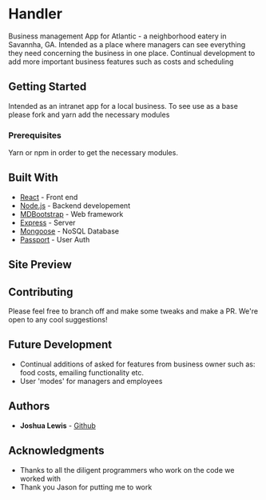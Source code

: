 # Handler
Business management App for Atlantic - a neighborhood eatery in Savannha, GA. Intended as a place where managers can see everything they need concerning the business in one place. Continual development to add more important business features such as costs and scheduling

## Getting Started

Intended as an intranet app for a local business. To see use as a base please fork and yarn add the necessary modules

### Prerequisites

Yarn or npm in order to get the necessary modules.

## Built With

* [React](https://reactjs.org/) - Front end
* [Node.js](https://nodejs.org/en/) - Backend developement
* [MDBootstrap](https://mdbootstrap.com/) - Web framework
* [Express](https://expressjs.com/) - Server
* [Mongoose](http://mongoosejs.com/) - NoSQL Database
* [Passport](http://www.passportjs.org/) - User Auth


## Site Preview


## Contributing

Please feel free to branch off and make some tweaks and make a PR. We're open to any cool suggestions!

## Future Development

* Continual additions of asked for features from business owner such as: food costs, emailing functionality etc.
* User 'modes' for managers and employees

## Authors

* **Joshua Lewis** - [Github](https://github.com/cslewislives)


## Acknowledgments

* Thanks to all the diligent programmers who work on the code we worked with
* Thank you Jason for putting me to work
